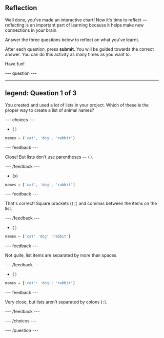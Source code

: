 ## Reflection

Well done, you've made an interactive chart! Now it's time to reflect — reflecting is an important part of learning because it helps make new connections in your brain.

Answer the three questions below to reflect on what you've learnt.

After each question, press **submit**. You will be guided towards the correct answer. You can do this activity as many times as you want to.

Have fun!

--- question ---

---
legend: Question 1 of 3
---

You created and used a lot of lists in your project. Which of these is the proper way to create a list of animal names?

--- choices ---

- ( ) 
```python
names = ('cat', 'dog', 'rabbit')
```

  --- feedback ---

  Close! But lists don't use parentheses — `()`.

  --- /feedback ---

- (x) 
```python
names = ['cat', 'dog', 'rabbit']
```

  --- feedback ---

  That's correct! Square brackets (`[]`) and commas between the items on the list.

  --- /feedback ---

- ( ) 
```python
names = ['cat' 'dog' 'rabbit']
```

  --- feedback ---

  Not quite, list items are separated by more than spaces.

  --- /feedback ---

- ( ) 
```python
names = ['cat': 'dog': 'rabbit']
```

  --- feedback ---

  Very close, but lists aren't separated by colons (`:`).

  --- /feedback ---

--- /choices ---

--- /question ---
